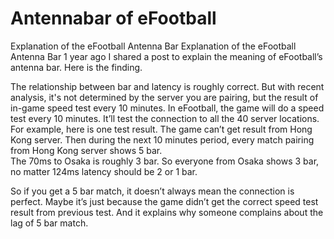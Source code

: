 # Antennabar of eFootball
Explanation of the eFootball Antenna Bar
Explanation of the eFootball Antenna Bar 
1 year ago I shared a post to explain the meaning of eFootball’s antenna bar. Here is the finding. 


The relationship between bar and latency is roughly correct. But with recent analysis, it's not determined by the server you are pairing, but the result of in-game speed test every 10 minutes. 
In eFootball, the game will do a speed test every 10 minutes. It’ll test the connection to all the 40 server locations.  
For example, here is one test result. The game can’t get result from Hong Kong server. Then during the next 10 minutes period, every match pairing from Hong Kong server shows 5 bar.  
The 70ms to Osaka is roughly 3 bar. So everyone from Osaka shows 3 bar, no matter 124ms latency should be 2 or 1 bar. 

So if you get a 5 bar match,  it doesn’t always mean the connection is perfect. Maybe it’s just because the game didn’t get the correct speed test result from previous test.  And it explains why someone complains about the lag of 5 bar match.
